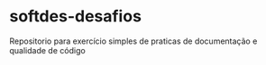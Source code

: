 # softdes-desafios
Repositorio para exercício simples de praticas de documentação e qualidade de código
